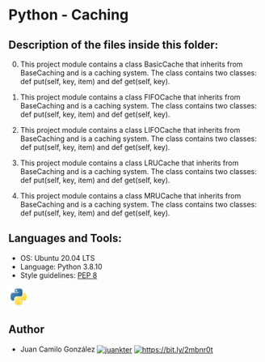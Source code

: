 # Python - Caching

## Description of the files inside this folder:

0. This project module contains a class BasicCache that inherits from BaseCaching and is a caching system. The class contains two classes: def put(self, key, item) and def get(self, key).

1. This project module contains a class FIFOCache that inherits from BaseCaching and is a caching system. The class contains two classes: def put(self, key, item) and def get(self, key).

2. This project module contains a class LIFOCache that inherits from BaseCaching and is a caching system. The class contains two classes: def put(self, key, item) and def get(self, key).

3. This project module contains a class LRUCache that inherits from BaseCaching and is a caching system. The class contains two classes: def put(self, key, item) and def get(self, key).

4. This project module contains a class MRUCache that inherits from BaseCaching and is a caching system. The class contains two classes: def put(self, key, item) and def get(self, key).



## Languages and Tools:

- OS: Ubuntu 20.04 LTS
- Language: Python 3.8.10
- Style guidelines: [PEP 8](https://www.python.org/dev/peps/pep-0008/)

<p align="left"> <a href="https://www.python.org" target="_blank" rel="noreferrer"> <img src="https://raw.githubusercontent.com/devicons/devicon/master/icons/python/python-original.svg" alt="python" width="40" height="40"/> </a> </p>


## Author

- Juan Camilo González <a href="https://twitter.com/juankter" target="blank"><img align="center" src="https://raw.githubusercontent.com/rahuldkjain/github-profile-readme-generator/master/src/images/icons/Social/twitter.svg" alt="juankter" height="30" width="40" /></a>
<a href="https://bit.ly/2MBNR0t" target="blank"><img align="center" src="https://raw.githubusercontent.com/rahuldkjain/github-profile-readme-generator/master/src/images/icons/Social/linked-in-alt.svg" alt="https://bit.ly/2mbnr0t" height="30" width="40" /></a>
